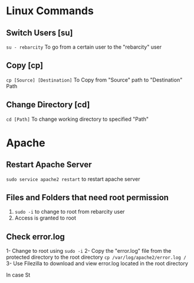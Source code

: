 # Linux Commands

## Switch Users [su]

`su - rebarcity` To go from a certain user to the "rebarcity" user

## Copy [cp]

`cp [Source] [Destination]` To Copy from "Source" path to "Destination" Path

## Change Directory [cd]

`cd [Path]` To change working directory to specified "Path"

# Apache

## Restart Apache Server

`sudo service apache2 restart` to restart apache server

## Files and Folders that need root permission

  1. `sudo -i` to change to root from rebarcity user
  2. Access is granted to root

## Check error.log
  1- Change to root using `sudo -i`
  2- Copy the "error.log" file from the protected directory to the root directory `cp /var/log/apache2/error.log /`
  3- Use Filezilla to download and view error.log located in the root directory

  In case St
     
  
